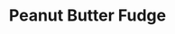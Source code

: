 ---
title: Peanut Butter Fudge
description:
tags: family dessert
source: Barbara Rearden
yield: 
ingredients: 
- 2 cups sugar
- 1 small can condensed milk
- 1 cup peanut butter
instructions: 
- Bring sugar and milk to boil, stirring constantly
- Cook to a soft boil and stir for 5 mins
- Cool slightly
- Add peanut butter and beat until creamy
- Pour into buttered pan
---